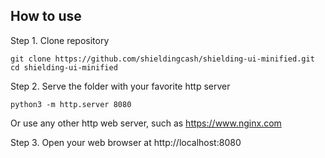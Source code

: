 ## How to use

Step 1. Clone repository
```
git clone https://github.com/shieldingcash/shielding-ui-minified.git
cd shielding-ui-minified
```
Step 2. Serve the folder with your favorite http server
```
python3 -m http.server 8080
```
Or use any other http web server, such as https://www.nginx.com

Step 3. Open your web browser at http://localhost:8080
